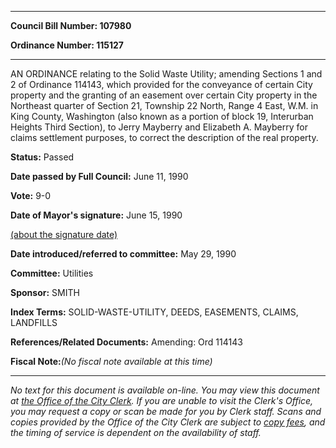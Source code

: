 

********

**Council Bill Number: 107980**
   
**Ordinance Number: 115127**
********

 AN ORDINANCE relating to the Solid Waste Utility; amending Sections 1 and 2 of Ordinance 114143, which provided for the conveyance of certain City property and the granting of an easement over certain City property in the Northeast quarter of Section 21, Township 22 North, Range 4 East, W.M. in King County, Washington (also known as a portion of block 19, Interurban Heights Third Section), to Jerry Mayberry and Elizabeth A. Mayberry for claims settlement purposes, to correct the description of the real property.

**Status:** Passed
   
**Date passed by Full Council:** June 11, 1990
   
**Vote:** 9-0
   
**Date of Mayor's signature:** June 15, 1990
   
[(about the signature date)](/~public/approvaldate.htm)
   
   
   
**Date introduced/referred to committee:** May 29, 1990
   
**Committee:** Utilities
   
**Sponsor:** SMITH
   
   
**Index Terms:** SOLID-WASTE-UTILITY, DEEDS, EASEMENTS, CLAIMS, LANDFILLS

**References/Related Documents:** Amending: Ord 114143

**Fiscal Note:**_(No fiscal note available at this time)_
********

_No text for this document is available on-line. You may view this document at [the Office of the City Clerk](http://www.seattle.gov/leg/clerk/contactUs.htm). If you are unable to visit the Clerk's Office, you may request a copy or scan be made for you by Clerk staff. Scans and copies provided by the Office of the City Clerk are subject to [copy fees](http://clerk.seattle.gov/~public/clerkfees.htm), and the timing of service is dependent on the availability of staff._

